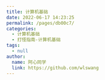 ```yaml
---
title: 计算机基础
date: 2022-06-17 14:23:25
permalink: /pages/db00c7/
categories: 
  - 计算机基础
  - 打怪指南-计算机基础
tags: 
  - null
author: 
  name: 阿心同学
  link: https://github.com/wlswang
---
```

